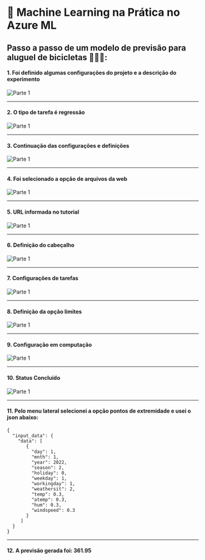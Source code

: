 # 🚀 Machine Learning na Prática no Azure ML

##  Passo a passo de um modelo de previsão para aluguel de bicicletas 🚴🚴‍♀️:

#### 1. Foi definido algumas configurações do projeto e a descrição do experimento
![Parte 1](imagens/Etapa2.png)

---

#### 2. O tipo de tarefa é regressão
![Parte 1](imagens/EtapaRegressao.png)

---

#### 3. Continuação das configurações e definições
![Parte 1](imagens/Etapa3.png)

---

#### 4. Foi selecionado a opção de arquivos da web
![Parte 1](imagens/Etapa4.png)

---

#### 5. URL informada no tutorial
![Parte 1](imagens/Etapa5.png)

---

#### 6. Definição do cabeçalho
![Parte 1](imagens/Etapa6.png)

---


#### 7. Configurações de tarefas
![Parte 1](imagens/Etapa8.png)

---

#### 8. Definição da opção limites
![Parte 1](imagens/Etapa9.png)

---

#### 9. Configuração em computação
![Parte 1](imagens/Etapa10.png)

---

#### 10. Status Concluído
![Parte 1](imagens/Concluido.png)

---

#### 11. Pelo menu lateral selecionei a opção pontos de extremidade e usei o json  abaixo:

```
{
  "input_data": {
    "data": [
       {
         "day": 1,
         "mnth": 1,   
         "year": 2022,
         "season": 2,
         "holiday": 0,
         "weekday": 1,
         "workingday": 1,
         "weathersit": 2, 
         "temp": 0.3, 
         "atemp": 0.3,
         "hum": 0.3,
         "windspeed": 0.3 
       }
     ]
  }
}
```

---

#### 12. A previsão gerada foi: 361.95


